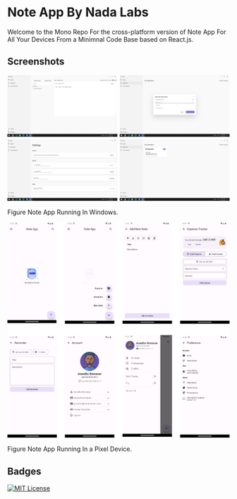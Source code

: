 # Note App By Nada Labs

Welcome to the Mono Repo For the cross-platform version of Note App For All Your Devices From a Minimnal Code Base based on React.js.

## Screenshots

![App Screenshot](https://raw.githubusercontent.com/ananduremanan/Demo/main/windows.png)

Figure Note App Running In Windows. 

![App Screenshot](https://raw.githubusercontent.com/ananduremanan/Demo/main/Group%208.png)

Figure Note App Running In a Pixel Device. 

## Badges

[![MIT License](https://img.shields.io/badge/License-MIT-green.svg)](https://choosealicense.com/licenses/mit/)
